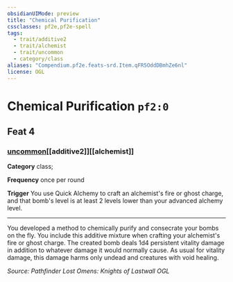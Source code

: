 ```yaml
---
obsidianUIMode: preview
title: "Chemical Purification"
cssclasses: pf2e,pf2e-spell
tags:
  - trait/additive2
  - trait/alchemist
  - trait/uncommon
  - category/class
aliases: "Compendium.pf2e.feats-srd.Item.qFR5OddDBmhZe6nl"
license: OGL
---
```

# Chemical Purification `pf2:0`
## Feat 4
### [uncommon](uncommon "Uncommon Rarity Trait")[[additive2]][[alchemist]]

**Category** class; 




**Frequency** once per round

**Trigger** You use Quick Alchemy to craft an alchemist's fire or ghost charge, and that bomb's level is at least 2 levels lower than your advanced alchemy level.

* * *

You developed a method to chemically purify and consecrate your bombs on the fly. You include this additive mixture when crafting your alchemist's fire or ghost charge. The created bomb deals 1d4 persistent vitality damage in addition to whatever damage it would normally cause. As usual for vitality damage, this damage harms only undead and creatures with void healing.

*Source: Pathfinder Lost Omens: Knights of Lastwall*
*OGL*
